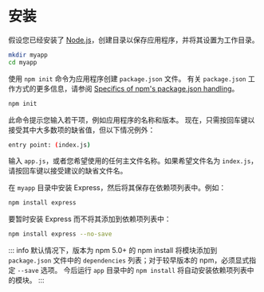 # 安装

假设您已经安装了 [Node.js](https://nodejs.org/)，创建目录以保存应用程序，并将其设置为工作目录。

```bash
mkdir myapp
cd myapp
```

使用 `npm init` 命令为应用程序创建 `package.json` 文件。
有关 `package.json` 工作方式的更多信息，请参阅 [Specifics of npm's package.json handling](https://docs.npmjs.com/files/package.json)。

```bash
npm init
```

此命令提示您输入若干项，例如应用程序的名称和版本。
现在，只需按回车键以接受其中大多数项的缺省值，但以下情况例外：

```bash
entry point: (index.js)
```

输入 `app.js`，或者您希望使用的任何主文件名称。如果希望文件名为 `index.js`，请按回车键以接受建议的缺省文件名。

在 `myapp` 目录中安装 Express，然后将其保存在依赖项列表中。例如：

```bash
npm install express
```

要暂时安装 Express 而不将其添加到依赖项列表中：

```bash
npm install express --no-save
```

::: info
默认情况下，版本为 npm 5.0+ 的 npm install 将模块添加到 `package.json` 文件中的 `dependencies` 列表；对于较早版本的 npm，必须显式指定 `--save` 选项。
今后运行 `app` 目录中的 `npm install` 将自动安装依赖项列表中的模块。
:::
